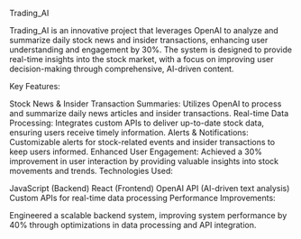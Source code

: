 Trading_AI

Trading_AI is an innovative project that leverages OpenAI to analyze and summarize daily stock news and insider transactions, enhancing user understanding and engagement by 30%. The system is designed to provide real-time insights into the stock market, with a focus on improving user decision-making through comprehensive, AI-driven content.

Key Features:

Stock News & Insider Transaction Summaries: Utilizes OpenAI to process and summarize daily news articles and insider transactions.
Real-time Data Processing: Integrates custom APIs to deliver up-to-date stock data, ensuring users receive timely information.
Alerts & Notifications: Customizable alerts for stock-related events and insider transactions to keep users informed.
Enhanced User Engagement: Achieved a 30% improvement in user interaction by providing valuable insights into stock movements and trends.
Technologies Used:

JavaScript (Backend)
React (Frontend)
OpenAI API (AI-driven text analysis)
Custom APIs for real-time data processing
Performance Improvements:

Engineered a scalable backend system, improving system performance by 40% through optimizations in data processing and API integration.
